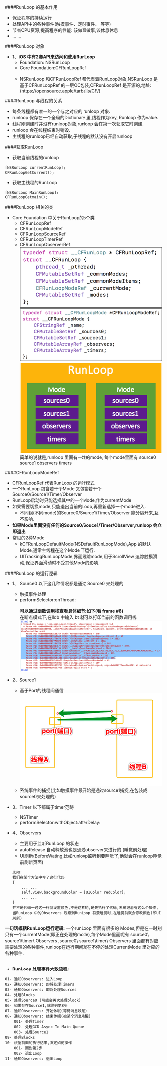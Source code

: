 

####RunLoop 的基本作用
- 保证程序的持续运行
- 处理API中的各种事件(触摸事件、定时事件、 等等)
- 节省CPU资源,提高程序的性能: 该做事做事,该休息休息
- ... ...

####RunLoop 对象

- 1、**iOS 中有2套API来访问和使用RunLoop**
    - Foundation: NSRunLoop
    - Core Foundation:CFRunLoopRef<br><br>
    - NSRunLoop 和CFRunLoopRef 都代表着RunLoop对象,NSRunLoop 是基于CFRunLoopRef 的一层OC包装,CFRunLoopRef 是开源的,地址:(https://opensource.apple/tarballs/CF/)
    
    

####RunLoop 与线程的关系
- 每条线程都有唯一的一个与之对应的 runloop 对象.
- runloop 保存在一个全局的Dictionary 里,线程作为key, Runloop 作为value.
- 线程刚创建时并没有runloop对象,runloop 会在第一次获取它时创建.
- runloop 会在线程结束时销毁.
- 主线程的runloop已经自动获取,子线程的默认没有开启runloop


####获取RunLoop
- 获取当前线程的runloop
```
[NSRunLoop currentRunLoop];
CFRunLoopGetCurrent();
```

- 获取主线程的RunLoop
```
[NSRunLoop MainRunLoop];
CFRunLoopGetmain();
```



####RunLoop 相关的类
- Core Foundation 中关于RunLoop的5个类
    - CFRunLoopRef
    - CFRunLoopModeRef
    - CFRunLoopSourceRef
    - CFRunLoopTimerRef
    - CFRunLoopObserverRef
  ![](/assets/RUNLOOP.png)  ![](/assets/RUNLOOPMODE.png)
   ![](/assets/Snip20180716_1.png) <br>
   简单的说就是,runloop 里面有一堆的mode, 每个mode里面有 source0  source1 observers  timers
   
   
   
   
####CFRunLoopModeRef 
- CFRunLoopRef 代表RunLoop 的运行模式
- 一个RunLoop 包含若干个Mode 又包含若干个Source0/Source1/Timer/Observer
- RunLoop启动时只能选择其中的一个Mode,作为currentMode
- 如果需要切换mode,只能退出当前的Loop,再重新选择一个mode进入.
    - 不同组(不同mode)的Source0/Source1/Timer/Observer 能分隔开来,互不影响.
- **如果Mode里面没有任何的Source0/Souce1/Timer/Observer,runloop 会立即退出**
- 常见的2种Mode
    - kCFRunLoopDefaultMode(NSDefaultRunLoopMode),App 的默认Mode,通常主线程在这个Mode 下运行.
    - UITrackingRunLoopMode,界面跟踪mode,用于ScrollView 追踪触摸滑动,保证界面滑动时不受其他Mode的影响.
    
    

####RunLoop 的运行逻辑

- 1、 Source0  以下这几种情况都是通过 Source0 来处理的
    - 触摸事件处理
    - performSelector:onThread: 
    <br><br>
    **可以通过函数调用栈查看具体细节:如下(看 frame #8)**<br>
    在断点模式下,在lldb 中输入 bt 就可以打印当前的函数调用栈
    ![](/assets/Snip20180717_2.png)
    
    
- 2、Source1  
    - 基于Port的线程间通信
    ![](/assets/Snip20180717_3.png)
    - 系统事件的捕捉(比如触摸事件最开始是通过source1捕捉,在包装成source0来处理的)
    

- 3、Timer 以下都属于timer范畴
    - NSTimer
    - performSelector:withObject:afterDelay:
    
    
- 4、Observers 
    - 主要用于监听RunLoop 的状态
    - autoRelease 自动释放池也是通过observer来进行的.(睡觉前处理)
    - UI刷新(BeforeWating,比如runloop监听到要睡觉了,他就会在runloop睡觉前刷新页面)
    ```
    比如:
    我们在某个方法中写了这行代码
    {
        ... ...
        self.view.backgroundColor = [UIColor redColor];
        ... ...
    }
    并不是代码一过这一行就设置颜色,不是这样的,是先执行了代码,系统记着有这么个操作,当RunLoop 中的Observers 观察到RunLoop 将要睡觉时,在睡觉前就会修改颜色(即UI刷新)
    ```
    

**一句话概括RunLoop运行逻辑:**
一个runLoop 里面有很多的 Modes,但是在一时刻只有一个currentMode(即正在处理的mode),每个Mode里面呢有 source0\ source1\timer\ Observers ,source0\ source1\timer\ Observers 里面都有对应需要处理的各种事件,runloop在运行期间就在不停的处理CurrentMode 里对应的各种事件.
<br><br>
- **RunLoop 处理事件大致流程:**
```
01- 通知Observers: 进入Loop
02- 通知Observers: 即将处理Timers
03- 通知Observers: 即将处理Sources
04- 处理Blocks
05- 处理Source0 (可能会再次处理block)
06- 如果存在Source1,就跳到第8步
07- 通知Observers: 开始休眠(等待消息唤醒)
08- 通知Observers: 结束休眠(被某个消息唤醒)
    001- 处理Timer
    002- 处理GCD Async To Main Queue
    003- 处理Source1
09- 处理Blocks
10- 根据前面的执行结果,决定如何操作
    001- 回到第2步
    002- 退出Loop
11- 通知Observers: 退出Loop
```




